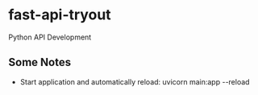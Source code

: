 # fast-api-tryout
Python API Development

## Some Notes
- Start application and automatically reload: uvicorn main:app --reload
